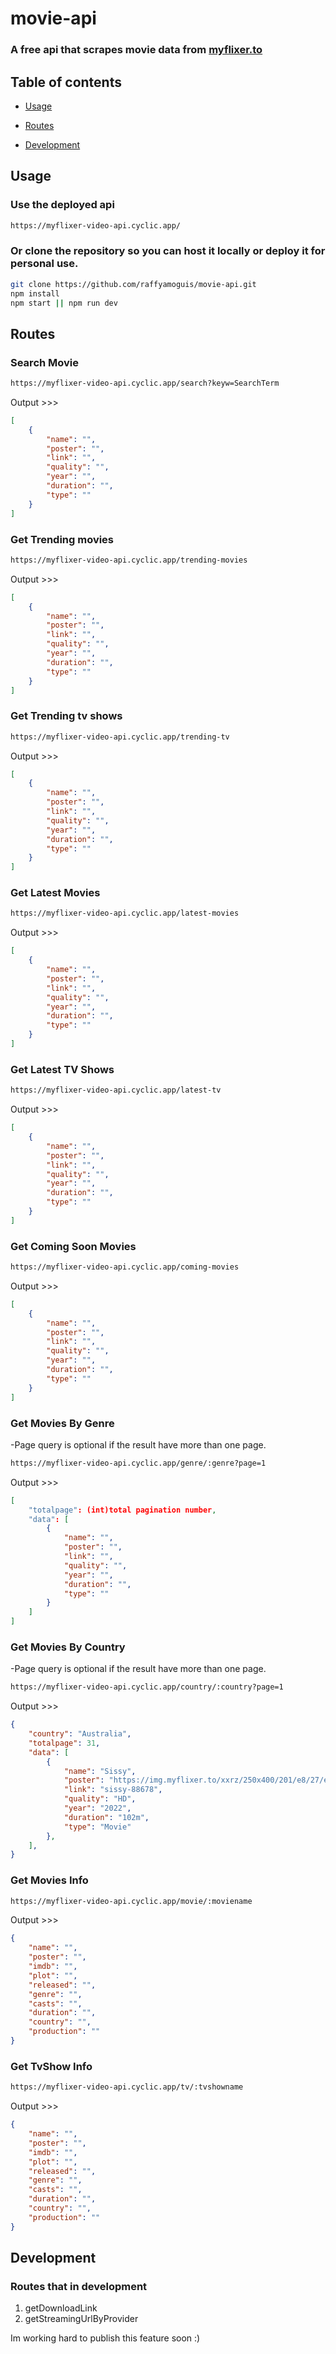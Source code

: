 # movie-api
### A free api that scrapes movie data from [myflixer.to](https://myflixer.to)

## Table of contents

- [Usage](#usage)

- [Routes](#routes)

- [Development](#development)

## Usage
### Use the deployed api
```sh
https://myflixer-video-api.cyclic.app/
```
### Or clone the repository so you can host it locally or deploy it for personal use.
```sh
git clone https://github.com/raffyamoguis/movie-api.git
npm install
npm start || npm run dev
```

## Routes
### Search Movie
```sh
https://myflixer-video-api.cyclic.app/search?keyw=SearchTerm
```
Output >>>
```json
[
    {
        "name": "",
        "poster": "",
        "link": "",
        "quality": "",
        "year": "",
        "duration": "",
        "type": ""
    }
]
```
### Get Trending movies
```sh
https://myflixer-video-api.cyclic.app/trending-movies
```
Output >>>
```json
[
    {
        "name": "",
        "poster": "",
        "link": "",
        "quality": "",
        "year": "",
        "duration": "",
        "type": ""
    }
]
```
### Get Trending tv shows
```sh
https://myflixer-video-api.cyclic.app/trending-tv
```
Output >>>
```json
[
    {
        "name": "",
        "poster": "",
        "link": "",
        "quality": "",
        "year": "",
        "duration": "",
        "type": ""
    }
]
```

### Get Latest Movies
```sh
https://myflixer-video-api.cyclic.app/latest-movies
```
Output >>>
```json
[
    {
        "name": "",
        "poster": "",
        "link": "",
        "quality": "",
        "year": "",
        "duration": "",
        "type": ""
    }
]
```
### Get Latest TV Shows
```sh
https://myflixer-video-api.cyclic.app/latest-tv
```
Output >>>
```json
[
    {
        "name": "",
        "poster": "",
        "link": "",
        "quality": "",
        "year": "",
        "duration": "",
        "type": ""
    }
]
```
### Get Coming Soon Movies
```sh
https://myflixer-video-api.cyclic.app/coming-movies
```
Output >>>
```json
[
    {
        "name": "",
        "poster": "",
        "link": "",
        "quality": "",
        "year": "",
        "duration": "",
        "type": ""
    }
]
```
### Get Movies By Genre
-Page query is optional if the result have more than one page.
```sh
https://myflixer-video-api.cyclic.app/genre/:genre?page=1
```
Output >>>
```json
[
    "totalpage": (int)total pagination number,
    "data": [
        {
            "name": "",
            "poster": "",
            "link": "",
            "quality": "",
            "year": "",
            "duration": "",
            "type": ""
        }
    ]
]
```
### Get Movies By Country
-Page query is optional if the result have more than one page.
```sh
https://myflixer-video-api.cyclic.app/country/:country?page=1
```
Output >>>
```json
{
    "country": "Australia",
    "totalpage": 31,
    "data": [
        {
            "name": "Sissy",
            "poster": "https://img.myflixer.to/xxrz/250x400/201/e8/27/e827945c9134a698a992da69549317d0/e827945c9134a698a992da69549317d0.jpg",
            "link": "sissy-88678",
            "quality": "HD",
            "year": "2022",
            "duration": "102m",
            "type": "Movie"
        },
    ],
}
```
### Get Movies Info
```sh
https://myflixer-video-api.cyclic.app/movie/:moviename
```
Output >>>
```json
{
    "name": "",
    "poster": "",
    "imdb": "",
    "plot": "",
    "released": "",
    "genre": "",
    "casts": "",
    "duration": "",
    "country": "",
    "production": ""
}
```
### Get TvShow Info
```sh
https://myflixer-video-api.cyclic.app/tv/:tvshowname
```
Output >>>
```json
{
    "name": "",
    "poster": "",
    "imdb": "",
    "plot": "",
    "released": "",
    "genre": "",
    "casts": "",
    "duration": "",
    "country": "",
    "production": ""
}
```

## Development
### Routes that in development
1. getDownloadLink
2. getStreamingUrlByProvider

Im working hard to publish this feature soon :)
